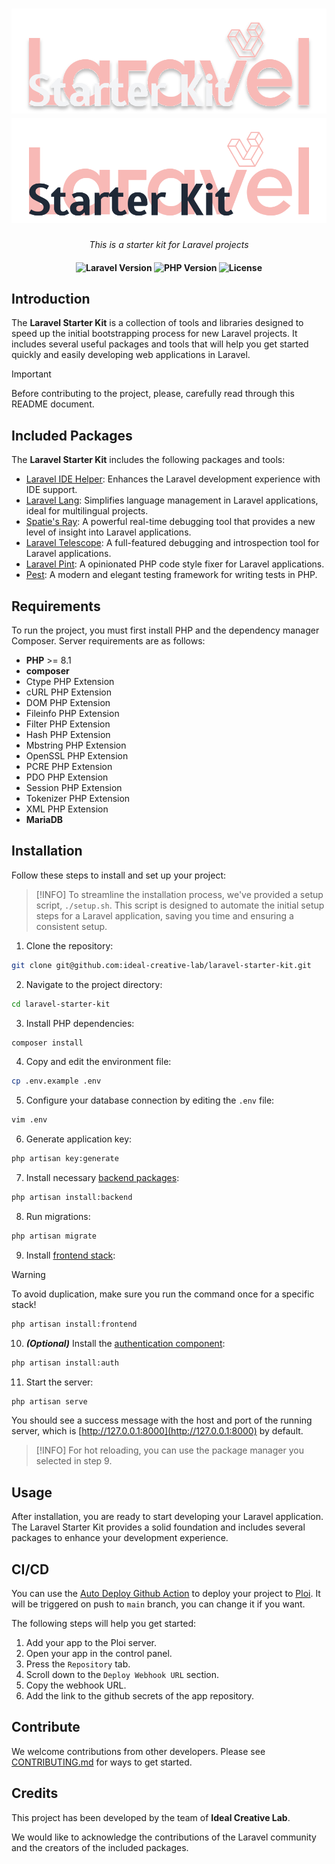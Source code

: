 <h1 align="center">
    <a href="https://github.com/ideal-creative-lab/laravel-starter-kit#gh-dark-mode-only">
        <img src="./.github/assets/laravel-starter-kit-dark.svg" alt="Laravel Starter Kit">
    </a>
    <a href="https://github.com/ideal-creative-lab/laravel-starter-kit#gh-light-mode-only">
        <img src="./.github/assets/laravel-starter-kit-light.svg" alt="Laravel Starter Kit">
    </a>
</h1>

<p align="center">
    <i align="center">This is a starter kit for Laravel projects</i>
</p>

<h4 align="center">
    <img src="https://img.shields.io/badge/laravel-10.10-blueviolet" alt="Laravel Version">
    <img src="https://img.shields.io/badge/php-%3E=8.1-royalblue" alt="PHP Version">
    <img src="https://img.shields.io/badge/license-MIT-green" alt="License">
</h4>

## Introduction
The **Laravel Starter Kit** is a collection of tools and libraries designed to speed up the initial bootstrapping process for new Laravel projects. It includes several useful packages and tools that will help you get started quickly and easily developing web applications in Laravel.


> [!IMPORTANT]
> Before contributing to the project, please, carefully read through this README document.

## Included Packages
The **Laravel Starter Kit** includes the following packages and tools:

- [Laravel IDE Helper](https://github.com/barryvdh/laravel-ide-helper): Enhances the Laravel development experience with IDE support.
- [Laravel Lang](https://github.com/overtrue/laravel-lang): Simplifies language management in Laravel applications, ideal for multilingual projects.
- [Spatie's Ray](https://github.com/spatie/ray): A powerful real-time debugging tool that provides a new level of insight into Laravel applications.
- [Laravel Telescope](https://laravel.com/docs/10.x/telescope): A full-featured debugging and introspection tool for Laravel applications.
- [Laravel Pint](https://laravel.com/docs/10.x/pint): A opinionated PHP code style fixer for Laravel applications.
- [Pest](https://pestphp.com/): A modern and elegant testing framework for writing tests in PHP.

## Requirements
To run the project, you must first install PHP and the dependency manager Composer. Server requirements are as follows:

* **PHP** >= 8.1
* **composer**
* Ctype PHP Extension
* cURL PHP Extension
* DOM PHP Extension
* Fileinfo PHP Extension
* Filter PHP Extension
* Hash PHP Extension
* Mbstring PHP Extension
* OpenSSL PHP Extension
* PCRE PHP Extension
* PDO PHP Extension
* Session PHP Extension
* Tokenizer PHP Extension
* XML PHP Extension
* **MariaDB**

## ️Installation
Follow these steps to install and set up your project:

> [!INFO]
> To streamline the installation process, we've provided a setup script, `./setup.sh`. This script is designed to automate the initial setup steps for a Laravel application, saving you time and ensuring a consistent setup.

1. Clone the repository:
```zsh
git clone git@github.com:ideal-creative-lab/laravel-starter-kit.git
```

2. Navigate to the project directory:
```zsh
cd laravel-starter-kit
```

3. Install PHP dependencies:
```zsh
composer install
```

4. Copy and edit the environment file:
```zsh
cp .env.example .env
```

5. Configure your database connection by editing the `.env` file:
```zsh
vim .env
```

6. Generate application key:
```zsh
php artisan key:generate
```

7. Install necessary [backend packages](https://github.com/ideal-creative-lab/laravel-starter-kit/wiki/How-to-install-backend-packages):
```zsh
php artisan install:backend
```

8. Run migrations:
```zsh
php artisan migrate
```

9. Install [frontend stack](https://github.com/ideal-creative-lab/laravel-starter-kit/wiki/How-to-install-frontend-components):
> [!WARNING]
> To avoid duplication, make sure you run the command once for a specific stack!

```zsh
php artisan install:frontend
```

10. **_(Optional)_** Install the [authentication component](https://github.com/ideal-creative-lab/laravel-starter-kit/wiki/How-to-install-the-authentication-component):
```zsh
php artisan install:auth
```

11. Start the server:
```zsh
php artisan serve
```

You should see a success message with the host and port of the running server, which is [http://127.0.0.1:8000](http://127.0.0.1:8000) by default.

> [!INFO]
> For hot reloading, you can use the package manager you selected in step 9.

## Usage
After installation, you are ready to start developing your Laravel application. The Laravel Starter Kit provides a solid foundation and includes several packages to enhance your development experience.

## CI/CD
You can use the [Auto Deploy Github Action](/.github/workflows/deploy.yml) to deploy your project to [Ploi](https://ploi.io). It will be triggered on push to `main` branch, you can change it if you want.

The following steps will help you get started:

1. Add your app to the Ploi server.
2. Open your app in the control panel.
3. Press the `Repository` tab.
4. Scroll down to the `Deploy Webhook URL` section.
5. Copy the webhook URL.
6. Add the link to the github secrets of the app repository.

## Contribute
We welcome contributions from other developers. Please see [CONTRIBUTING.md](CONTRIBUTING.md) for ways to get started.

## Credits
This project has been developed by the team of **Ideal Creative Lab**.

We would like to acknowledge the contributions of the Laravel community and the creators of the included packages.
